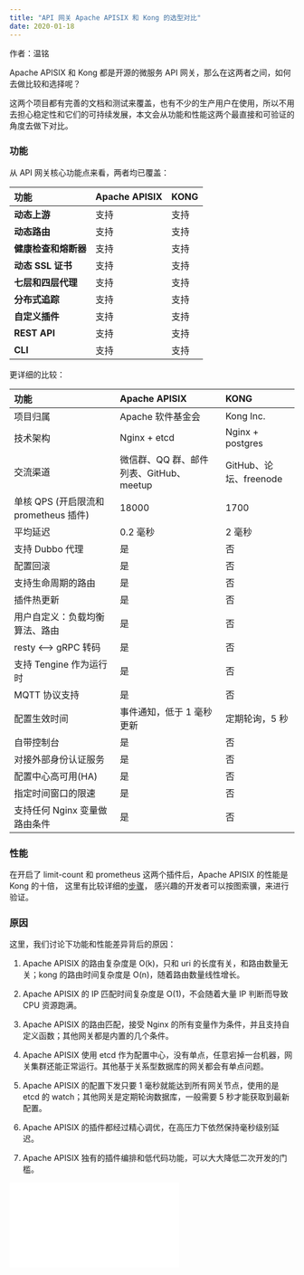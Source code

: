 ```yaml
---
title: "API 网关 Apache APISIX 和 Kong 的选型对比"
date: 2020-01-18
---
```


作者：温铭

Apache APISIX 和 Kong 都是开源的微服务 API 网关，那么在这两者之间，如何去做比较和选择呢？

这两个项目都有完善的文档和测试来覆盖，也有不少的生产用户在使用，所以不用去担心稳定性和它们的可持续发展，本文会从功能和性能这两个最直接和可验证的角度去做下对比。

### 功能

从 API 网关核心功能点来看，两者均已覆盖：

| **功能**             | **Apache APISIX** | **KONG** |
| :------------------- | :---------------- | :------- |
| **动态上游**         | 支持              | 支持     |
| **动态路由**         | 支持              | 支持     |
| **健康检查和熔断器** | 支持              | 支持     |
| **动态 SSL 证书**    | 支持              | 支持     |
| **七层和四层代理**   | 支持              | 支持     |
| **分布式追踪**       | 支持              | 支持     |
| **自定义插件**       | 支持              | 支持     |
| **REST API**         | 支持              | 支持     |
| **CLI**              | 支持              | 支持     |

更详细的比较：


| **功能**                              | **Apache APISIX**                       | **KONG**               |
| :------------------------------------ | :-------------------------------------- | :--------------------- |
| 项目归属                              | Apache 软件基金会                       | Kong Inc.              |
| 技术架构                              | Nginx + etcd                            | Nginx + postgres       |
| 交流渠道                              | 微信群、QQ 群、邮件列表、GitHub、meetup | GitHub、论坛、freenode |
| 单核 QPS (开启限流和 prometheus 插件) | 18000                                   | 1700                   |
| 平均延迟                              | 0.2 毫秒                                | 2 毫秒                 |
| 支持 Dubbo 代理                       | 是                                      | 否                     |
| 配置回滚                              | 是                                      | 否                     |
| 支持生命周期的路由                    | 是                                      | 否                     |
| 插件热更新                            | 是                                      | 否                     |
| 用户自定义：负载均衡算法、路由        | 是                                      | 否                     |
| resty <--> gRPC 转码                  | 是                                      | 否                     |
| 支持 Tengine 作为运行时               | 是                                      | 否                     |
| MQTT 协议支持                         | 是                                      | 否                     |
| 配置生效时间                          | 事件通知，低于 1 毫秒更新               | 定期轮询，5 秒         |
| 自带控制台                            | 是                                      | 否                     |
| 对接外部身份认证服务                  | 是                                      | 否                     |
| 配置中心高可用(HA)                    | 是                                      | 否                     |
| 指定时间窗口的限速                    | 是                                      | 否                     |
| 支持任何 Nginx 变量做路由条件         | 是                                      | 否                     |

### 性能
在开启了 limit-count 和 prometheus 这两个插件后，Apache APISIX 的性能是 Kong 的十倍，
这里有比较详细的[步骤](https://gist.github.com/membphis/137db97a4bf64d3653aa42f3e016bd01)，
感兴趣的开发者可以按图索骥，来进行验证。

### 原因
这里，我们讨论下功能和性能差异背后的原因：
1. Apache APISIX 的路由复杂度是 O(k)，只和 uri 的长度有关，和路由数量无关；kong 的路由时间复杂度是 O(n)，随着路由数量线性增长。

2. Apache APISIX 的 IP 匹配时间复杂度是 O(1)，不会随着大量 IP 判断而导致 CPU 资源跑满。

3. Apache APISIX 的路由匹配，接受 Nginx 的所有变量作为条件，并且支持自定义函数；其他网关都是内置的几个条件。

4. Apache APISIX 使用 etcd 作为配置中心，没有单点，任意宕掉一台机器，网关集群还能正常运行。其他基于关系型数据库的网关都会有单点问题。

5. Apache APISIX 的配置下发只要 1 毫秒就能达到所有网关节点，使用的是 etcd 的 watch；其他网关是定期轮询数据库，一般需要 5 秒才能获取到最新配置。

6. Apache APISIX 的插件都经过精心调优，在高压力下依然保持毫秒级别延迟。

7. Apache APISIX 独有的插件编排和低代码功能，可以大大降低二次开发的门槛。


<iframe src="//player.bilibili.com/player.html?aid=626036919&bvid=BV1Zt4y1X73K&cid=202170017&page=1" scrolling="no" border="0" frameborder="no" framespacing="0" allowfullscreen="true"> </iframe>
